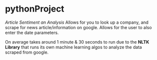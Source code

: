 # pythonProject
*Article Sentiment an Analysis*
Allows for you to look up a company, and scrape for news article/information on google.
Allows for the user to also enter the date parameters.

On average takes around 1 minute & 30 seconds to run due to the **NLTK Library** that runs its own machine learning algos to analyze the data scraped from google.
